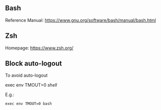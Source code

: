 ## Bash

Reference Manual: https://www.gnu.org/software/bash/manual/bash.html

## Zsh

Homepage: https://www.zsh.org/

## Block auto-logout

To avoid auto-logout

exec env TMOUT=0 *shell*

E.g.:

```console
exec env TMOUT=0 bash
```
